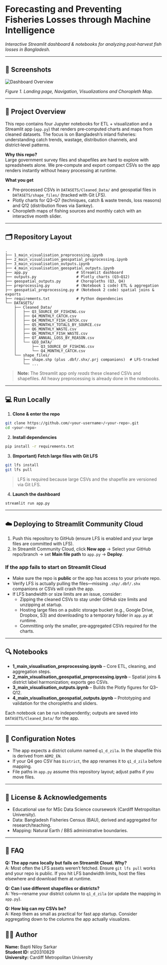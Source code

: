 # Forecasting and Preventing Fisheries Losses through Machine Intelligence

_Interactive Streamlit dashboard & notebooks for analyzing post‑harvest fish losses in Bangladesh._

---

## 📸 Screenshots

![Dashboard Overview](docs/overview.gif)

*Figure 1. Landing page, Navigation, Visualizations and Choropleth Map.*

---

## 🧭 Project Overview

This repo contains four Jupyter notebooks for ETL + visualization and a Streamlit app (`app.py`) that renders pre‑computed charts and maps from cleaned datasets. The focus is on Bangladesh’s inland fisheries: understanding catch trends, wastage, distribution channels, and district‑level patterns.

**Why this repo?**  
Large government survey files and shapefiles are hard to explore with spreadsheets alone. We pre‑compute and export compact CSVs so the app renders instantly without heavy processing at runtime.

**What you get**
- Pre‑processed CSVs in `DATASETS/Cleaned_Data/` and geospatial files in `DATASETS/shape_files/` (tracked with Git LFS).
- Plotly charts for Q3–Q7 (techniques, catch & waste trends, loss reasons) and Q12 (distribution flows via Sankey).
- Choropleth maps of fishing sources and monthly catch with an interactive month slider.

---

## 🗂 Repository Layout

```
.
├── 1_main_visualisation_preprocessing.ipynb
├── 2_main_visualisation_geospatial_preprocessing.ipynb
├── 3_main_visualisation_outputs.ipynb
├── 4_main_visualisation_geospatial_outputs.ipynb
├── app.py                      # Streamlit dashboard
├── outputs.py                  # Plotly charts (Q3–Q12)
├── geospatial_outputs.py       # Choropleths (Q3, Q4)
├── preprocessing.py            # (Notebook 1 code) ETL & aggregation
├── geospatial_preprocessing.py # (Notebook 2 code) spatial joins & exports
├── requirements.txt            # Python dependencies
└── DATASETS/
    ├── Cleaned_Data/
    │   ├── Q3_SOURCE_OF_FISHING.csv
    │   ├── Q4_MONTHLY_CATCH.csv
    │   ├── Q4_MONTHLY_FISH_CATCH.csv
    │   ├── Q5_MONTHLY_TOTALS_BY_SOURCE.csv
    │   ├── Q6_MONTHLY_WASTE.csv
    │   ├── Q6_MONTHLY_FISH_WASTE.csv
    │   ├── Q7_ANNUAL_LOSS_BY_REASON.csv
    │   └── GEO_DATA/
    │       ├── Q3_SOURCE_OF_FISHING.csv
    │       └── Q4_MONTHLY_CATCH.csv
    └── shape_files/
        ├── shape.shp (plus .dbf/.shx/.prj companions)  # LFS-tracked
        └── ...
```

> **Note:** The Streamlit app only *reads* these cleaned CSVs and shapefiles. All heavy preprocessing is already done in the notebooks.

---

## 💻 Run Locally

1) **Clone & enter the repo**
```bash
git clone https://github.com/<your-username>/<your-repo>.git
cd <your-repo>
```

2) **Install dependencies**
```bash
pip install -r requirements.txt
```

3) **(Important) Fetch large files with Git LFS**
```bash
git lfs install
git lfs pull
```
> LFS is required because large CSVs and the shapefile are versioned via Git LFS.

4) **Launch the dashboard**
```bash
streamlit run app.py
```

---

## ☁️ Deploying to Streamlit Community Cloud

1. Push this repository to GitHub (ensure LFS is enabled and your large files are committed with LFS).  
2. In Streamlit Community Cloud, click **New app** → Select your GitHub repo/branch → set **Main file path** to `app.py` → **Deploy**.

### If the app fails to start on Streamlit Cloud
- Make sure the repo is **public** or the app has access to your private repo.
- Verify LFS is actually pulling the files—missing `.shp/.dbf/.shx` companions or CSVs will crash the app.
- If LFS bandwidth or size limits are an issue, consider:
  - Zipping the cleaned CSVs to stay under GitHub size limits and unzipping at startup.
  - Hosting large files on a public storage bucket (e.g., Google Drive, Dropbox, S3) and downloading to a temporary folder in `app.py` at runtime.
  - Committing only the smaller, pre‑aggregated CSVs required for the charts.

---

## 🔍 Notebooks

- **1_main_visualisation_preprocessing.ipynb** – Core ETL, cleaning, and aggregation steps.  
- **2_main_visualisation_geospatial_preprocessing.ipynb** – Spatial joins & district label harmonization; exports geo CSVs.  
- **3_main_visualisation_outputs.ipynb** – Builds the Plotly figures for Q3–Q12.  
- **4_main_visualisation_geospatial_outputs.ipynb** – Prototyping and validation for the choropleths and sliders.

Each notebook can be run independently; outputs are saved into `DATASETS/Cleaned_Data/` for the app.

---

## 🧩 Configuration Notes

- The app expects a district column named `q1_d_zila`. In the shapefile this is derived from `ADM2_EN`.  
- If your Q4 geo CSV has `District`, the app renames it to `q1_d_zila` before mapping.
- File paths in `app.py` assume this repository layout; adjust paths if you move files.

---

## 📜 License & Acknowledgements

- Educational use for MSc Data Science coursework (Cardiff Metropolitan University).  
- Data: Bangladesh Fisheries Census (BAU), derived and aggregated for research/teaching.  
- Mapping: Natural Earth / BBS administrative boundaries.

---

## 🙋 FAQ

**Q: The app runs locally but fails on Streamlit Cloud. Why?**  
A: Most often the LFS assets weren’t fetched. Ensure `git lfs pull` works and your repo is public. If you hit LFS bandwidth limits, host the files elsewhere and download them at runtime.

**Q: Can I use different shapefiles or districts?**  
A: Yes—rename your district column to `q1_d_zila` (or update the mapping in `app.py`).

**Q: How big can my CSVs be?**  
A: Keep them as small as practical for fast app startup. Consider aggregating down to the columns the app actually visualizes.

## 👨‍🎓 Author

**Name:** Bapti Niloy Sarkar  
**Student ID:** st20310829  
**University:** Cardiff Metropolitan University
